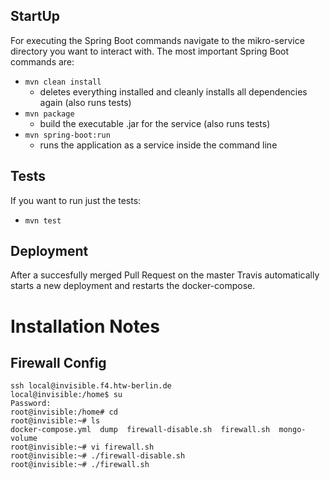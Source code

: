 ## StartUp
For executing the Spring Boot commands navigate to the mikro-service directory you want to interact with.
The most important Spring Boot commands are:

* `mvn clean install` 
  - deletes everything installed and cleanly installs all dependencies again (also runs tests)
* `mvn package` 
  - build the executable .jar for the service (also runs tests)
* `mvn spring-boot:run`
  - runs the application as a service inside the command line

## Tests
If you want to run just the tests:

* `mvn test`

## Deployment
After a succesfully merged Pull Request on the master Travis automatically starts a new deployment and restarts the docker-compose.



# Installation Notes

## Firewall Config
    ssh local@invisible.f4.htw-berlin.de
    local@invisible:/home$ su
    Password:
    root@invisible:/home# cd
    root@invisible:~# ls
    docker-compose.yml  dump  firewall-disable.sh  firewall.sh  mongo-volume
    root@invisible:~# vi firewall.sh
    root@invisible:~# ./firewall-disable.sh
    root@invisible:~# ./firewall.sh
